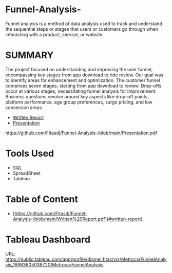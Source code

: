 # Funnel-Analysis-
Funnel analysis is a method of data analysis used to track and understand the sequential steps or stages that users or customers go through when interacting with a product, service, or website.

# SUMMARY

The project focused on understanding and improving the user funnel, encompassing key stages from app download to ride review. Our goal was to identify areas for enhancement and optimization. The customer funnel comprises seven stages, starting from app download to review. Drop-offs occur at various stages, necessitating funnel analysis for improvement. Business questions revolve around key aspects like drop-off points, platform performance, age group preferences, surge pricing, and low conversion areas.

- [Written Report](./reports/written_report.pdf)
- [Presentation](./presentations/project_presentation.pdf)

https://github.com/Fitasdj/Funnel-Analysis-/blob/main/Presentation.pdf
# Tools Used 
- SQL
- SpreadSheet
- Tableau

# Table of Content 
-  [https://github.com/Fitasdj/Funnel-Analysis-/blob/main/Written%20Report.pdf](#written-report).

# Tableau Dashboard
URL: https://public.tableau.com/app/profile/djamel.fitas/viz/MetrocarFunnelAnalysis_16983605038720/MetrocarFunnelAnalysis

